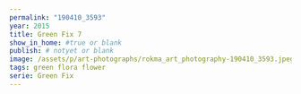 ```yaml
---
permalink: "190410_3593"
year: 2015
title: Green Fix 7
show_in_home: #true or blank
publish: # notyet or blank
image: /assets/p/art-photographs/rokma_art_photography-190410_3593.jpeg
tags: green flora flower
serie: Green Fix
---
```

